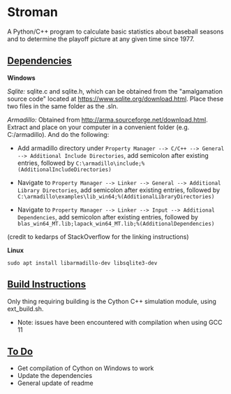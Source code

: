 # Stroman

A Python/C++ program to calculate basic statistics about baseball seasons and to determine the playoff 
picture at any given time since 1977.

## <u>**Dependencies**</u>

**Windows**

*Sqlite:* sqlite.c and sqlite.h, which can be obtained from the "amalgamation source code" located at https://www.sqlite.org/download.html. Place these two files in the same folder as the .sln.

*Armadillo:* Obtained from http://arma.sourceforge.net/download.html. Extract and place on your computer in a convenient folder (e.g. C:/armadillo). And do the following:

- Add armadillo directory under `Property Manager --> C/C++ --> General --> Additional Include Directories`, add semicolon after existing entries, followed by `C:\armadillo\include;%(AdditionalIncludeDirectories)`

- Navigate to `Property Manager --> Linker --> General --> Additional Library Directories`, add semicolon after existing entries, followed by `C:\armadillo\examples\lib_win64;%(AdditionalLibraryDirectories)`
- Navigate to `Property Manager --> Linker --> Input --> Additional Dependencies`, add semicolon after existing entries, followed by `blas_win64_MT.lib;lapack_win64_MT.lib;%(AdditionalDependencies)`

(credit to kedarps of StackOverflow for the linking instructions)

**Linux**

`sudo apt install libarmadillo-dev libsqlite3-dev` 

## **<u>Build Instructions</u>**

Only thing requiring building is the Cython C++ simulation module, using ext_build.sh.
- Note: issues have been encountered with compilation when using GCC 11

## <u>To Do</u>
- Get compilation of Cython on Windows to work
- Update the dependencies
- General update of readme




